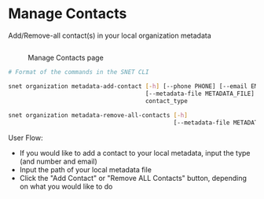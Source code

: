 # Manage Contacts

Add/Remove-all contact(s) in your local organization metadata

<figure><img src="../../../.gitbook/assets/Screenshot 2024-08-16 at 8.35.24 PM.png" alt=""><figcaption><p>Manage Contacts page</p></figcaption></figure>

```bash
# Format of the commands in the SNET CLI

snet organization metadata-add-contact [-h] [--phone PHONE] [--email EMAIL]
                                       [--metadata-file METADATA_FILE]
                                       contact_type
                                       
snet organization metadata-remove-all-contacts [-h]
                                               [--metadata-file METADATA_FILE]
```

User Flow:

* If you would like to add a contact to your local metadata, input the type (and number and email)
* Input the path of your local metadata file
* Click the "Add Contact" or "Remove ALL Contacts" button, depending on what you would like to do
